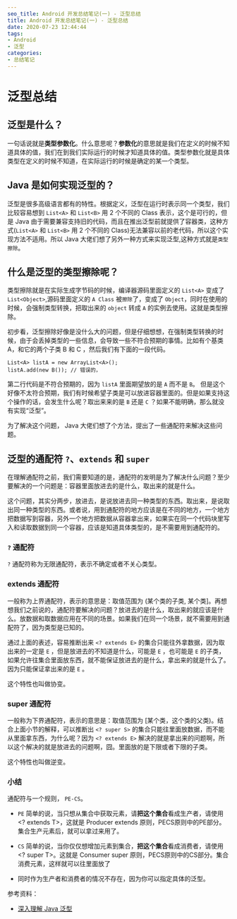 ```yaml
---
seo_title: Android 开发总结笔记(一) - 泛型总结
title: Android 开发总结笔记(一) - 泛型总结
date: 2020-07-23 12:44:44
tags:
- Android
- 泛型
categories: 
- 总结笔记
---
```


# 泛型总结

## 泛型是什么？

一句话说就是**类型参数化**。什么意思呢？**参数化**的意思就是我们在定义的时候不知道具体的值，我们在到我们实际运行的时候才知道具体的值。类型参数化就是具体类型在定义的时候不知道，在实际运行的时候是确定的某一个类型。

## Java 是如何实现泛型的？

泛型是很多高级语言都有的特性。根据定义，泛型在运行时表示同一个类型，我们比较容易想到 `List<A>` 和 `List<B>` 用 2 个不同的 Class 表示，这个是可行的，但是 Java 由于需要兼容支持旧的代码，而且在推出泛型前就提供了容器类，这种方式(`List<A>` 和 `List<B>` 用 2 个不同的 Class)无法兼容以前的老代码，所以这个实现方法不适用。所以 Java 大佬们想了另外一种方式来实现泛型,这种方式就是`类型擦除`。

## 什么是泛型的类型擦除呢？

类型擦除就是在实际生成字节码的时候，编译器源码里面定义的 `List<A>` 变成了 `List<Object>`,源码里面定义的 `A Class` 被`擦除`了，变成了 `Object`，同时在使用的时候，会强制类型转换，把取出来的 `object` 转成 `A` 的实例去使用。这就是类型擦除。

初步看，泛型擦除好像是没什么大的问题，但是仔细想想，在强制类型转换的时候，由于会丢掉类型的一些信息，会导致一些不符合预期的事情。比如有个基类 A，和它的两个子类 B 和 C ，然后我们有下面的一段代码。

```
List<A> listA = new ArrayList<A>();
listA.add(new B()); // 错误的，
```

第二行代码是不符合预期的，因为 `listA` 里面期望放的是 `A` 而不是 `B`。 但是这个好像不太符合预期，我们有时候希望子类是可以放进容器里面的。但是如果支持这个操作的话，会发生什么呢？取出来来的是 `B` 还是 `C` ？如果不能明确，那么就没有实现“泛型”。

为了解决这个问题， Java 大佬们想了个方法，提出了一些通配符来解决这些问题。


## 泛型的通配符 `?`、`extends` 和 `super`

在理解通配符之前，我们需要知道的是，通配符的发明是为了解决什么问题？至少要解决的一个问题是：容器里面放进去的是什么，取出来的就是什么。

这个问题，其实分两步，放进去，是说放进去同一种类型的东西。取出来，是说取出同一种类型的东西。或者说，用到通配符的地方应该是在不同的地方，一个地方把数据写到容器，另外一个地方把数据从容器拿出来，如果实在同一个代码块里写入和读取数据到同一个容器，应该是知道具体类型的，是不需要用到通配符的。

### `?` 通配符

`?` 通配符称为无限通配符，表示不确定或者不关心类型。

### extends 通配符

一般称为上界通配符，表示的意思是：取值范围为 (某个类的子类, 某个类]。再想想我们之前说的，通配符要解决的问题？放进去的是什么，取出来的就应该是什么。放数据和取数据应用在不同的场景。如果我们在同一个场景，就不需要用到通配符了，因为类型是已知的。

通过上面的表述，容易推断出来 `<? extends E>` 的集合只能往外拿数据，因为取出来的一定是 `E` ，但是放进去的不知道是什么，可能是 `E` ，也可能是 `E` 的子类，如果允许往集合里面放东西，就不能保证放进去的是什么，拿出来的就是什么了。因为只能保证拿出来的是 `E` 。

这个特性也叫做协变。

### super 通配符

一般称为下界通配符，表示的意思是：取值范围为 [某个类，这个类的父类)。结合上面小节的解释，可以推断出 `<? super S>` 的集合只能往里面放数据，而不能从里面拿东西，为什么呢？因为 `<? extends E>` 解决的就是拿出来的问题啊，所以这个解决的就是放进去的问题啊，囧。里面放的是下限或者下限的子类。

这个特性也叫做逆变。

### 小结

通配符与一个规则， `PE-CS`。

- `PE` 简单的说，当只想从集合中获取元素，请**把这个集合**看成生产者，请使用<? extends T>，这就是 Producer extends 原则，PECS原则中的PE部分。集合生产元素后，就可以拿过来用了。
 
- `CS` 简单的说，当你仅仅想增加元素到集合，**把这个集合**看成消费者，请使用<? super T>。这就是 Consumer super 原则，PECS原则中的CS部分。集合消费元素，这样就可以往里面放了

- 同时作为生产者和消费者的情况不存在，因为你可以指定具体的泛型。

参考资料：

- [深入理解 Java 泛型](https://cloud.tencent.com/developer/article/1014635)